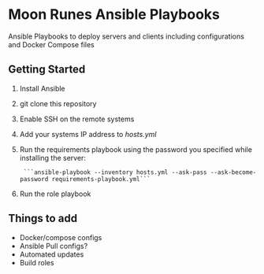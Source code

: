# Moon Runes Ansible Playbooks
Ansible Playbooks to deploy servers and clients including configurations and Docker Compose files

## Getting Started
1. Install Ansible
2. git clone this repository
3. Enable SSH on the remote systems
4. Add your systems IP address to *hosts.yml*
5. Run the requirements playbook using the password you specified while installing the server:

        ```ansible-playbook --inventory hosts.yml --ask-pass --ask-become-password requirements-playbook.yml```
6. Run the role playbook

## Things to add
- Docker/compose configs
- Ansible Pull configs?
- Automated updates
- Build roles
